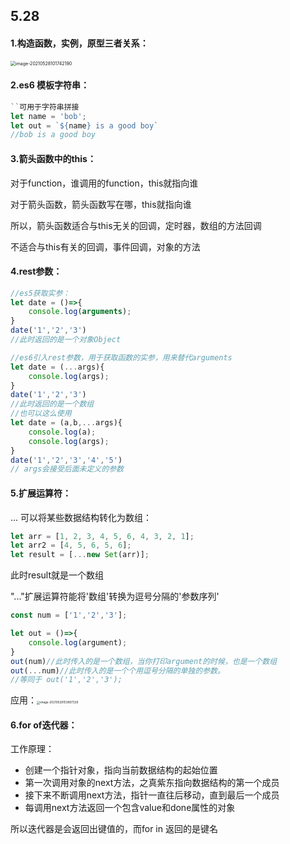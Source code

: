## 5.28

#### 1.构造函数，实例，原型三者关系：

<img src="C:\Users\gjm\AppData\Roaming\Typora\typora-user-images\image-20210528101742190.png" alt="image-20210528101742190" style="zoom:50%;" />



#### 2.es6 模板字符串：

```js
``可用于字符串拼接
let name = 'bob';
let out = `${name} is a good boy`
//bob is a good boy
```



#### 3.箭头函数中的this：

对于function，谁调用的function，this就指向谁

对于箭头函数，箭头函数写在哪，this就指向谁

所以，箭头函数适合与this无关的回调，定时器，数组的方法回调

不适合与this有关的回调，事件回调，对象的方法



#### 4.rest参数：

```js
//es5获取实参：
let date = ()=>{
	console.log(arguments);
}
date('1','2','3')
//此时返回的是一个对象Object
```

```js
//es6引入rest参数，用于获取函数的实参，用来替代arguments
let date = (...args){
	console.log(args);
}
date('1','2','3')
//此时返回的是一个数组
//也可以这么使用
let date = (a,b,...args){
    console.log(a);
	console.log(args);
}
date('1','2','3','4','5')
// args会接受后面未定义的参数
```



#### 5.扩展运算符：

...	可以将某些数据结构转化为数组：

```js
let arr = [1, 2, 3, 4, 5, 6, 4, 3, 2, 1];
let arr2 = [4, 5, 6, 5, 6];
let result = [...new Set(arr)];
```

此时result就是一个数组

"..."扩展运算符能将'数组'转换为逗号分隔的'参数序列'

```js
const num = ['1','2','3'];

let out = ()=>{
	console.log(argument);
}
out(num)//此时传入的是一个数组，当你打印argument的时候，也是一个数组
out(...num)//此时传入的是一个个用逗号分隔的单独的参数。
//等同于 out('1','2','3');
```

应用：<img src="C:\Users\gjm\AppData\Roaming\Typora\typora-user-images\image-20210528153807329.png" alt="image-20210528153807329" style="zoom:33%;" />



#### 6.for of迭代器：

工作原理：

- 创建一个指针对象，指向当前数据结构的起始位置
- 第一次调用对象的next方法，之真紫东指向数据结构的第一个成员
- 接下来不断调用next方法，指针一直往后移动，直到最后一个成员
- 每调用next方法返回一个包含value和done属性的对象

所以迭代器是会返回出键值的，而for in 返回的是键名